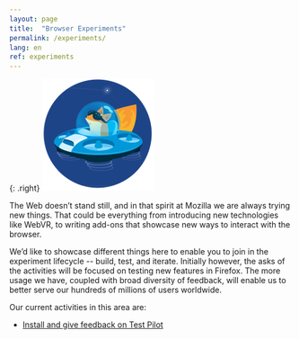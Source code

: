 ```yaml
---
layout: page
title:  "Browser Experiments"
permalink: /experiments/
lang: en
ref: experiments
---
```


{: .right}
![image](/asserts/img/test-pilot.png)

The Web doesn’t stand still, and in that spirit at Mozilla we are always trying new things. That could be everything from introducing new technologies like WebVR, to writing add-ons that showcase new ways to interact with the browser.

We’d like to showcase different things here to enable you to join in the experiment lifecycle -- build, test, and iterate. Initially however, the asks of the activities will be focused on testing new features in Firefox. The more usage we have, coupled with broad diversity of feedback, will enable us to better serve our hundreds of millions of users worldwide.

Our current activities in this area are:

* [Install and give feedback on Test Pilot](/experiments/test-pilot)
